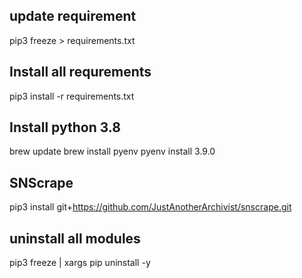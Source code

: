 ## update requirement
pip3 freeze > requirements.txt

## Install all requrements
pip3 install -r requirements.txt


## Install python 3.8
brew update
brew install pyenv
pyenv install 3.9.0

## SNScrape
pip3 install git+https://github.com/JustAnotherArchivist/snscrape.git

## uninstall all modules
pip3 freeze | xargs pip uninstall -y